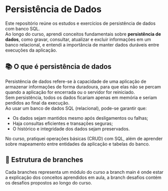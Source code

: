 # Persistência de Dados

Este repositório reúne os estudos e exercícios de persistência de dados com banco SQL.  
Ao longo do curso, aprendi conceitos fundamentais sobre **persistência de dados**, como gravar, consultar, atualizar e excluir informações em um banco relacional, e entendi a importância de manter dados duráveis entre execuções da aplicação.


## 📚 O que é persistência de dados

Persistência de dados refere-se à capacidade de uma aplicação de armazenar informações de forma duradoura, para que elas não se percam quando a aplicação for encerrada ou o servidor for reiniciado.  
Sem persistência, todos os dados ficariam apenas em memória e seriam perdidos ao final da execução.  
Ao usar um banco de dados SQL (relacional), pode-se garantir que:
- Os dados sejam mantidos mesmo após desligamentos ou falhas;
- Haja consultas eficientes e transações seguras;
- O histórico e integridade dos dados sejam preservados.

No curso, pratiquei operações básicas (CRUD) com SQL, além de aprender sobre mapeamento entre entidades da aplicação e tabelas do banco.


## 📂 Estrutura de branches

Cada branches representa um módulo do curso a branch main é onde estar a explicação dos conceitos aprendidos em aula, a branch desafios contém os desafios propostos ao longo do curso.